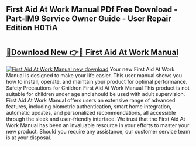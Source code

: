 ## First Aid At Work Manual PDf Free Download - Part-IM9 Service Owner Guide - User Repair Edition H0TiA

# <h2><a href="http://cf25406.oget.top/?id=First+Aid+At+Work+Manual">🔗Download New 👉🔴 First Aid At Work Manual</a></h2>

[![First Aid At Work Manual new download](https://i.imgur.com/5g1atiW.png)](http://cf25406.oget.top/?id=First+Aid+At+Work+Manual)
Your new First Aid At Work Manual is designed to make your life easier. This user manual shows you how to install, operate, and maintain your product for optimal performance. Safety Precautions for Children First Aid At Work Manual This product is not suitable for children under age and should be used with adult supervision. First Aid At Work Manual offers users an extensive range of advanced features, including biometric authentication, smart home integration, automatic updates, and personalized recommendations, all accessible through the sleek and user-friendly interface. We trust that the First Aid At Work Manual has been an invaluable resource in your efforts to master your new product. Should you require any assistance, our customer service team is at your disposal.
